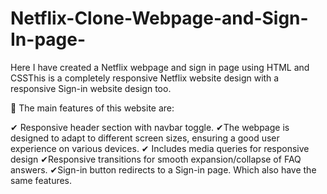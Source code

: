 # Netflix-Clone-Webpage-and-Sign-In-page-
Here I have created a Netflix webpage and sign in page using HTML and CSSThis is a completely responsive Netflix website design with a responsive Sign-in website design too. 


🔶 The main features of this website are:

✔ Responsive header section with navbar toggle.
✔The webpage is designed to adapt to different screen sizes, ensuring a good user experience on various devices.
✔ Includes media queries for responsive design 
✔Responsive transitions for smooth expansion/collapse of FAQ answers.
✔Sign-in button redirects to a Sign-in page. Which also have the same features. 

